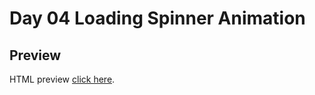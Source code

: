 # Day 04 Loading Spinner Animation

## Preview

HTML preview [click here](https://htmlpreview.github.io/?https://github.com/ariefid/learning-html-css/blob/main/day-04-loading-spinner-animation/index.html).
